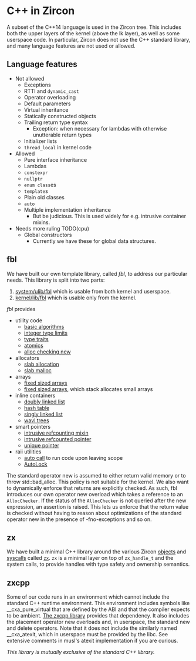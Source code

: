 # C++ in Zircon

A subset of the C++14 language is used in the Zircon tree. This
includes both the upper layers of the kernel (above the lk layer), as
well as some userspace code. In particular, Zircon does not use the
C++ standard library, and many language features are not used or
allowed.

## Language features

- Not allowed
  - Exceptions
  - RTTI and `dynamic_cast`
  - Operator overloading
  - Default parameters
  - Virtual inheritance
  - Statically constructed objects
  - Trailing return type syntax
    - Exception: when necessary for lambdas with otherwise unutterable return types
  - Initializer lists
  - `thread_local` in kernel code
- Allowed
  - Pure interface inheritance
  - Lambdas
  - `constexpr`
  - `nullptr`
  - `enum class`es
  - `template`s
  - Plain old classes
  - `auto`
  - Multiple implementation inheritance
    - But be judicious. This is used widely for e.g. intrusive
    container mixins.
- Needs more ruling TODO(cpu)
  - Global constructors
    - Currently we have these for global data structures.

## fbl
We have built our own template library, called *fbl*, to
address our particular needs. This library is split into two parts:

1. [system/ulib/fbl](../system/ulib/fbl) which is usable from both
   kernel and userspace.
2. [kernel/lib/fbl](../kernel/lib/fbl) which is usable only from
    the kernel.

*fbl* provides

- utility code
  - [basic algorithms](../system/ulib/fbl/include/fbl/algorithm.h)
  - [integer type limits](../system/ulib/fbl/include/fbl/limits.h)
  - [type traits](../system/ulib/fbl/include/fbl/type_support.h)
  - [atomics](../system/ulib/fbl/include/fbl/atomic.h)
  - [alloc checking new](../system/ulib/fbl/include/fbl/alloc_checker.h)
- allocators
  - [slab allocation](../system/ulib/fbl/include/fbl/slab_allocator.h)
  - [slab malloc](../system/ulib/fbl/include/fbl/slab_malloc.h)
- arrays
  - [fixed sized arrays](../system/ulib/fbl/include/fbl/array.h)
  - [fixed sized arrays](../kernel/lib/fbl/include/fbl/inline_array.h),
    which stack allocates small arrays
- inline containers
  - [doubly linked list](../system/ulib/fbl/include/fbl/intrusive_double_list.h)
  - [hash table](../system/ulib/fbl/include/fbl/intrusive_hash_table.h)
  - [singly linked list](../system/ulib/fbl/include/fbl/intrusive_single_list.h)
  - [wavl trees](../system/ulib/fbl/include/fbl/intrusive_wavl_tree.h)
- smart pointers
  - [intrusive refcounting mixin](../system/ulib/fbl/include/fbl/ref_counted.h)
  - [intrusive refcounted pointer](../system/ulib/fbl/include/fbl/ref_ptr.h)
  - [unique pointer](../system/ulib/fbl/include/fbl/unique_ptr.h)
- raii utilities
  - [auto call](../system/ulib/fbl/include/fbl/auto_call.h) to run
    code upon leaving scope
  - [AutoLock](../system/ulib/fbl/include/fbl/auto_lock.h)

The standard operator new is assumed to either return valid memory or
to throw std::bad_alloc. This policy is not suitable for the
kernel. We also want to dynamically enforce that returns are
explicitly checked. As such, fbl introduces our own operator new
overload which takes a reference to an `AllocChecker`. If the status
of the `AllocChecker` is not queried after the new expression, an
assertion is raised. This lets us enforce that the return value is
checked without having to reason about optimizations of the standard
operator new in the presence of -fno-exceptions and so on.

## zx

We have built a minimal C++ library around the various Zircon
[objects](objects) and [syscalls](syscalls.md) called
[`zx`](../system/ulib/zx/README.md). `zx` is a minimal layer on top of
`zx_handle_t` and the system calls, to provide handles with type
safety and ownership semantics.

## zxcpp

Some of our code runs in an environment which cannot include the
standard C++ runtime environment. This environment includes symbols
like __cxa_pure_virtual that are defined by the ABI and that the
compiler expects to be ambient. [The zxcpp
library](../system/ulib/zxcpp) provides that dependency. It also
includes the placement operator new overloads and, in userspace, the
standard new and delete operators. Note that it does not include the
similarly named __cxa_atexit, which in userspace must be provided by
the libc. See extensive comments in musl's atexit implementation if
you are curious.

*This library is mutually exclusive of the standard C++ library.*
